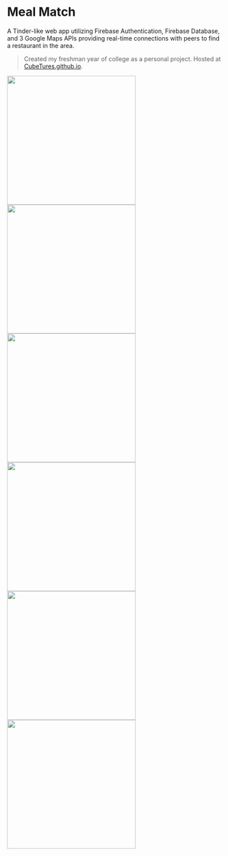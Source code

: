 # Meal Match

A Tinder-like web app utilizing Firebase Authentication, Firebase Database, and 3 Google Maps APIs providing real-time connections with peers to find a restaurant in the area.
> Created my freshman year of college as a personal project. Hosted at [CubeTures.github.io](https://cubetures.github.io/Pages/MealMatch/home.html).

<img src="https://github.com/owenshadburne/Meal-Match/assets/124115160/cc5916b6-ffa5-4404-9294-b5afafcaebfb" width="300px">
<img src="https://github.com/owenshadburne/Meal-Match/assets/124115160/fc902298-ff31-4b52-a9b2-9725ec72c400" width="300px">
<img src="https://github.com/owenshadburne/Meal-Match/assets/124115160/a31f7044-e9c3-42ff-a237-e6ae727a300d" width="300px">
<img src="https://github.com/owenshadburne/Meal-Match/assets/124115160/898fe7cc-fa87-41f0-a9cd-27f1cb8158e5" width="300px">
<img src="https://github.com/owenshadburne/Meal-Match/assets/124115160/a52e54b4-7721-429a-b4e0-4c6902ef351d" width="300px">
<img src="https://github.com/owenshadburne/Meal-Match/assets/124115160/0ff4e4de-6552-4099-b79a-f8b240ce823b" width="300px">

